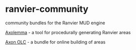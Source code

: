 # ranvier-community
community bundles for the Ranvier MUD engine

[Axolemma](https://github.com/seanohue/axolemma) - a tool for procedurally generating Ranvier areas

[Axon OLC](https://github.com/nelsonsbrian/axon-olc) - a bundle for online building of areas



